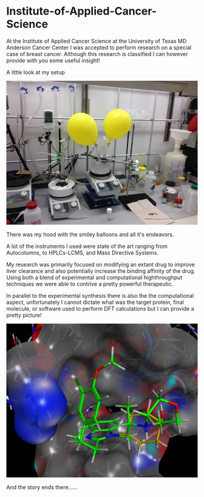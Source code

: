 # Institute-of-Applied-Cancer-Science

At the Institute of Applied Cancer Science at the University of Texas MD Anderson Cancer Center I was accepted to perform research on a special case of breast cancer. Although this research is classified I can however provide with you some useful insight! 

A little look at my setup 

![ScreenShot](https://github.com/Sulstice/Institute-of-Applied-Cancer-Science/blob/master/imgs/smileyChem.jpg)


There was my hood with the smiley balloons and all it's endeavors. 

A lot of the instruments I used were state of the art ranging from Autocolumns, to HPLCs-LCMS, and Mass Directive Systems. 

My research was primarily focused on modifying an extant drug to improve liver clearance and also potentially increase the binding affinity of the drug. Using both a blend of experimental and computational highthroughput techniques we were able to contrive a pretty powerful therapeutic. 

In parallel to the experimental synthesis there is also the the computational aspect, unfortunately I cannot dictate what was the target protein, final molecule, or software used to perform DFT calculations but I can provide a pretty picture!

![ScreenShot](https://github.com/Sulstice/Institute-of-Applied-Cancer-Science/blob/master/imgs/JWqxD2A.png)

And the story ends there......


